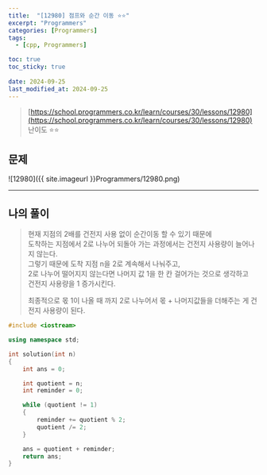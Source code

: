 ```yaml
---
title:  "[12980] 점프와 순간 이동 ⭐⭐"
excerpt: "Programmers"
categories: [Programmers]
tags:
  - [cpp, Programmers]

toc: true
toc_sticky: true
 
date: 2024-09-25
last_modified_at: 2024-09-25
---
```


> [https://school.programmers.co.kr/learn/courses/30/lessons/12980](https://school.programmers.co.kr/learn/courses/30/lessons/12980)  
> 난이도 ⭐⭐

## 문제

![12980]({{ site.imageurl }}Programmers/12980.png)  

***

## 나의 풀이

> 현재 지점의 2배를 건전지 사용 없이 순간이동 할 수 있기 때문에  
> 도착하는 지점에서 2로 나누어 되돌아 가는 과정에서는 건전지 사용량이 늘어나지 않는다.  
> 그렇기 때문에 도착 지점 n을 2로 계속해서 나눠주고,  
> 2로 나누어 떨어지지 않는다면 나머지 값 1을 한 칸 걸어가는 것으로 생각하고  
> 건전지 사용량을 1 증가시킨다.  
> 
> 최종적으로 몫 1이 나올 때 까지 2로 나누어서 몫 + 나머지값들을 더해주는 게 건전지 사용량이 된다.  

```cpp
#include <iostream>

using namespace std;

int solution(int n)
{
    int ans = 0;

    int quotient = n;
    int reminder = 0;

    while (quotient != 1)
    {
        reminder += quotient % 2;
        quotient /= 2;
    }

    ans = quotient + reminder;
    return ans;
}
```

